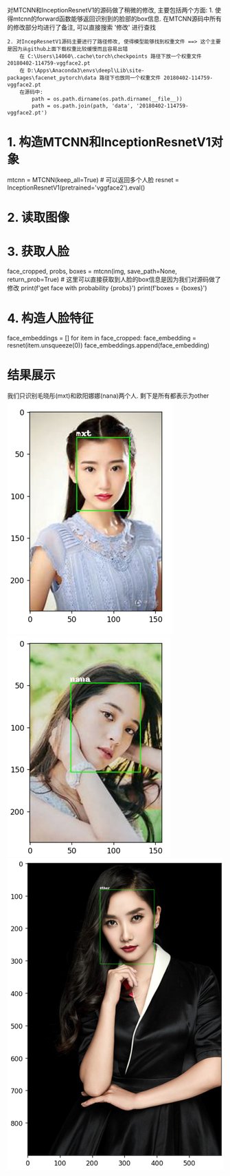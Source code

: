 对MTCNN和InceptionResnetV1的源码做了稍微的修改, 主要包括两个方面:
    1. 使得mtcnn的forward函数能够返回识别到的脸部的box信息. 在MTCNN源码中所有的修改部分均进行了备注, 可以直接搜索 '修改' 进行查找

    2. 对IncepResnetV1源码主要进行了路径修改, 使得模型能够找到权重文件 ==> 这个主要是因为从github上面下载权重比较缓慢而且容易出错
        在 C:\Users\14060\.cache\torch\checkpoints 路径下放一个权重文件20180402-114759-vggface2.pt
        在 D:\Apps\Anaconda3\envs\deepl\Lib\site-packages\facenet_pytorch\data 路径下也放同一个权重文件 20180402-114759-vggface2.pt
        在源码中: 
            path = os.path.dirname(os.path.dirname(__file__))
            path = os.path.join(path, 'data', '20180402-114759-vggface2.pt')

# 1. 构造MTCNN和InceptionResnetV1对象
mtcnn = MTCNN(keep_all=True) # 可以返回多个人脸
resnet = InceptionResnetV1(pretrained='vggface2').eval()

# 2. 读取图像

# 3. 获取人脸
face_cropped, probs, boxes = mtcnn(img, save_path=None, return_prob=True) # 这里可以直接获取到人脸的box信息是因为我们对源码做了修改
print(f'get face with probability {probs}')
print(f'boxes = {boxes}')

# 4. 构造人脸特征
face_embeddings = []
for item in face_cropped:
    face_embedding = resnet(item.unsqueeze(0))
    face_embeddings.append(face_embedding)

# 结果展示
我们只识别毛晓彤(mxt)和欧阳娜娜(nana)两个人. 剩下是所有都表示为other
<img src='Results/mxt.png'>
<img src='Results/nana.png'>
<img src='Results/linghua.png'>

